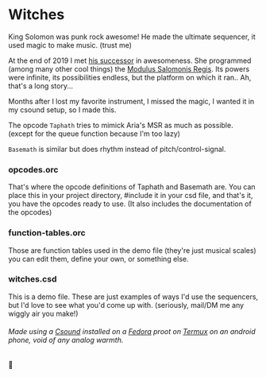 # Witches

King Solomon was punk rock awesome! He made the ultimate sequencer, it used magic to make music. (trust me)

At the end of 2019 I met [his successor](https://github.com/AriaSalvatrice) in awesomeness. She programmed (among many other cool things) the [Modulus Salomonis Regis](https://aria.dog/modules/). Its powers were infinite, its possibilities endless, but the platform on which it ran.. Ah, that's a long story...

Months after I lost my favorite instrument, I missed the magic, I wanted it in my csound setup, so I made this.

The opcode `Taphath` tries to mimick Aria's MSR as much as possible. (except for the queue function because I'm too lazy)

`Basemath` is similar but does rhythm instead of pitch/control-signal.

### opcodes.orc
That's where the opcode definitions of Taphath and Basemath are. You can place this in your project directory, #include it in your csd file, and that's it, you have the opcodes ready to use. (It also includes the documentation of the opcodes)

### function-tables.orc
Those are function tables used in the demo file (they're just musical scales) you can edit them, define your own, or something else.

### witches.csd
This is a demo file. These are just examples of ways I'd use the sequencers, but I'd love to see what you'd come up with. (seriously, mail/DM me any wiggly air you make!)

###### Made using a [Csound](csound.com/) installed on a [Fedora](fedoraproject.org/) proot on [Termux](termux.com/) on an android phone, void of any analog warmth.

💜
